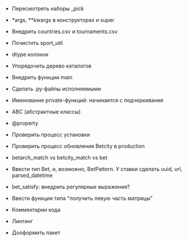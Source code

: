 * Пересмотреть наборы _pick
* *args, **kwargs в конструкторах и super
* Внедрить countries.csv и tournaments.csv
* Почистить sport_util
* dtype колонок
* Упорядочить дерево каталогов
* Внедрить функции main
* Сделать .py-файлы исполняемыми
* Именование private-функций: начинается с подчеркивания
* ABC (абстрактные классы)
* @property
* Проверить процесс установки
* Проверить процесс обновления Betcity в production


* betarch_match vs betcity_match vs bet
* Ввести тип Bet, и, возможно, BetPattern. У ставки сделать uuid, url, parsed_datetime
* bet_satisfy: внедрить регулярные выражения?
* Ввести функции типа "получить левую часть матрицы"
* Комментарии кода
* Линтинг
* Дооформить пакет
